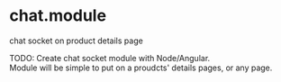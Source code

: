 chat.module
===========

chat socket on product details page

TODO:
Create chat socket module with Node/Angular.  
Module will be simple to put on a proudcts' details pages, or any page.
